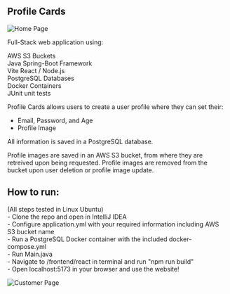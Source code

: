 <h2>Profile Cards</h2>

![Home Page](https://i.imgur.com/m3BauoU.png)

Full-Stack web application using:

AWS S3 Buckets<br />
Java Spring-Boot Framework<br />
Vite React / Node.js<br />
PostgreSQL Databases<br />
Docker Containers<br />
JUnit unit tests<br />

Profile Cards allows users to create a user profile where they can set their:

- Email, Password, and Age
- Profile Image

All information is saved in a PostgreSQL database.

Profile images are saved in an AWS S3 bucket, from where they are retreived upon being requested.
Profile images are removed from the bucket upon user deletion or profile image update.

<h2>How to run:</h2>
(All steps tested in Linux Ubuntu) <br/>
- Clone the repo and open in IntelliJ IDEA <br/>
- Configure application.yml with your required information including AWS S3 bucket name <br/>
- Run a PostgreSQL Docker container with the included docker-compose.yml <br/>
- Run Main.java <br/>
- Navigate to /frontend/react in terminal and run "npm run build" <br/>
- Open localhost:5173 in your browser and use the website! <br/>

![Customer Page](https://i.imgur.com/ZYIysmf.png)
